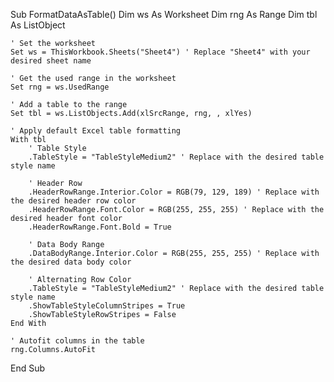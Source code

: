 Sub FormatDataAsTable()
    Dim ws As Worksheet
    Dim rng As Range
    Dim tbl As ListObject
    
    ' Set the worksheet
    Set ws = ThisWorkbook.Sheets("Sheet4") ' Replace "Sheet4" with your desired sheet name
    
    ' Get the used range in the worksheet
    Set rng = ws.UsedRange
    
    ' Add a table to the range
    Set tbl = ws.ListObjects.Add(xlSrcRange, rng, , xlYes)
    
    ' Apply default Excel table formatting
    With tbl
        ' Table Style
        .TableStyle = "TableStyleMedium2" ' Replace with the desired table style name
        
        ' Header Row
        .HeaderRowRange.Interior.Color = RGB(79, 129, 189) ' Replace with the desired header row color
        .HeaderRowRange.Font.Color = RGB(255, 255, 255) ' Replace with the desired header font color
        .HeaderRowRange.Font.Bold = True
        
        ' Data Body Range
        .DataBodyRange.Interior.Color = RGB(255, 255, 255) ' Replace with the desired data body color
        
        ' Alternating Row Color
        .TableStyle = "TableStyleMedium2" ' Replace with the desired table style name
        .ShowTableStyleColumnStripes = True
        .ShowTableStyleRowStripes = False
    End With
    
    ' Autofit columns in the table
    rng.Columns.AutoFit
End Sub
